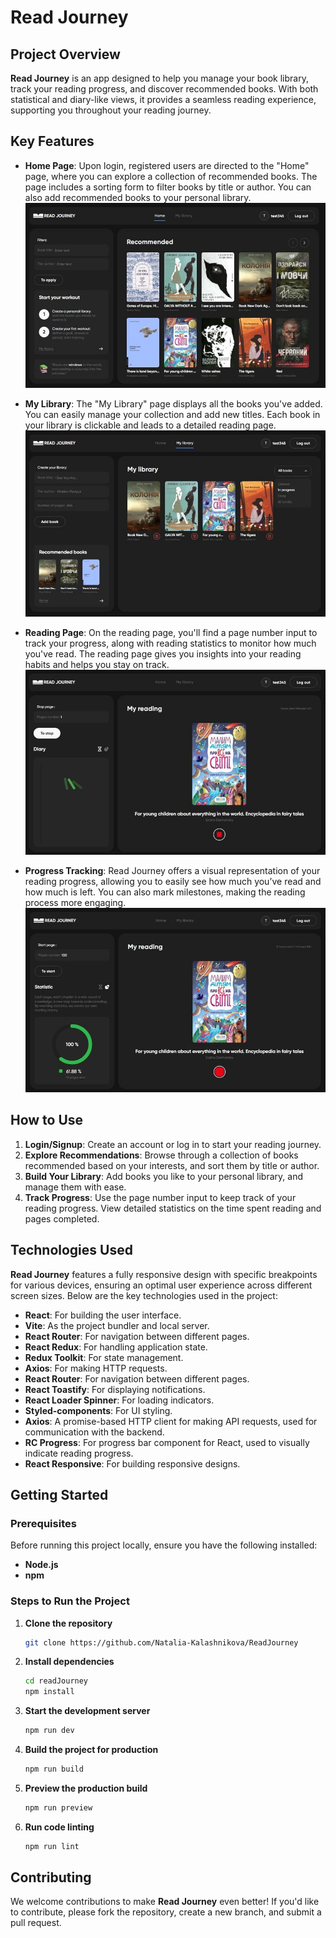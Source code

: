 # Read Journey

## Project Overview

**Read Journey** is an app designed to help you manage your book library, track
your reading progress, and discover recommended books. With both statistical and
diary-like views, it provides a seamless reading experience, supporting you
throughout your reading journey.

## Key Features

- **Home Page**: Upon login, registered users are directed to the "Home" page,
  where you can explore a collection of recommended books. The page includes a
  sorting form to filter books by title or author. You can also add recommended
  books to your personal library.
  ![Home page](https://github.com/Natalia-Kalashnikova/ReadJourney/blob/main/src/assets/Screenshot_home_page.jpg)

- **My Library**: The "My Library" page displays all the books you've added. You
  can easily manage your collection and add new titles. Each book in your
  library is clickable and leads to a detailed reading page.
  ![Home page](https://github.com/Natalia-Kalashnikova/ReadJourney/blob/main/src/assets/Screenshot_library_page.jpg)

- **Reading Page**: On the reading page, you'll find a page number input to
  track your progress, along with reading statistics to monitor how much you've
  read. The reading page gives you insights into your reading habits and helps
  you stay on track.
  ![Home page](https://github.com/Natalia-Kalashnikova/ReadJourney/blob/main/src/assets/Screenshot_reading_page.jpg)

- **Progress Tracking**: Read Journey offers a visual representation of your
  reading progress, allowing you to easily see how much you’ve read and how much
  is left. You can also mark milestones, making the reading process more
  engaging.
  ![Home page](https://github.com/Natalia-Kalashnikova/ReadJourney/blob/main/src/assets/Screenshot_treker_page.jpg)

## How to Use

1. **Login/Signup**: Create an account or log in to start your reading journey.
2. **Explore Recommendations**: Browse through a collection of books recommended
   based on your interests, and sort them by title or author.
3. **Build Your Library**: Add books you like to your personal library, and
   manage them with ease.
4. **Track Progress**: Use the page number input to keep track of your reading
   progress. View detailed statistics on the time spent reading and pages
   completed.

## Technologies Used

**Read Journey** features a fully responsive design with specific breakpoints
for various devices, ensuring an optimal user experience across different screen
sizes. Below are the key technologies used in the project:

- **React**: For building the user interface.
- **Vite**: As the project bundler and local server.
- **React Router**: For navigation between different pages.
- **React Redux**: For handling application state.
- **Redux Toolkit**: For state management.
- **Axios**: For making HTTP requests.
- **React Router**: For navigation between different pages.
- **React Toastify**: For displaying notifications.
- **React Loader Spinner**: For loading indicators.
- **Styled-components**: For UI styling.
- **Axios**: A promise-based HTTP client for making API requests, used for
  communication with the backend.
- **RC Progress**: For progress bar component for React, used to visually
  indicate reading progress.
- **React Responsive**: For building responsive designs.

## Getting Started

### Prerequisites

Before running this project locally, ensure you have the following installed:

- **Node.js**
- **npm**

### Steps to Run the Project

1. **Clone the repository**
   ```bash
   git clone https://github.com/Natalia-Kalashnikova/ReadJourney
   ```
2. **Install dependencies**
   ```bash
   cd readJourney
   npm install
   ```
3. **Start the development server**
   ```bash
   npm run dev
   ```
4. **Build the project for production**
   ```bash
   npm run build
   ```
5. **Preview the production build**
   ```bash
   npm run preview
   ```
6. **Run code linting**
   ```bash
   npm run lint
   ```

## Contributing

We welcome contributions to make **Read Journey** even better! If you'd like to
contribute, please fork the repository, create a new branch, and submit a pull
request.
